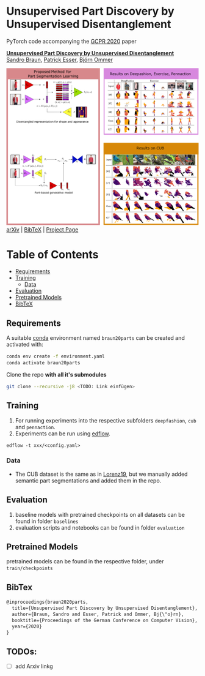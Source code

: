 # Unsupervised Part Discovery by Unsupervised Disentanglement

PyTorch code accompanying the [GCPR 2020]() paper

[**Unsupervised Part Discovery by Unsupervised Disentanglement**](https://compvis.github.io/invariances/)<br/>
[Sandro Braun](https://github.com/therealsupermario),
[Patrick Esser](https://github.com/pesser),
[Björn Ommer](https://hci.iwr.uni-heidelberg.de/Staff/bommer)<br/>

![teaser](assets/teaser.png)<br/>
[arXiv]() | [BibTeX](#bibtex) | [Project Page](https://compvis.github.io/partsegmentation/)

Table of Contents
=================

* [Requirements](#requirements)
* [Training](#training)
   * [Data](#data)
* [Evaluation](#evaluation)
* [Pretrained Models](#pretrained-models)
* [BibTeX](#bibtex)


## Requirements
A suitable [conda](https://conda.io/) environment named `braun20parts` can be created
and activated with:

```bash
conda env create -f environment.yaml
conda activate braun20parts
```

Clone the repo **with all it's submodules**

```bash
git clone --recursive -j8 <TODO: Link einfügen>
```



## Training

1. For running experiments into the respective subfolders `deepfashion`, `cub` and `pennaction`.
2. Experiments can be run using [edflow](https://github.com/edflow/edflow).

```
edflow -t xxx/<config.yaml>
```
### Data

* The CUB dataset is the same as in [Lorenz19](https://arxiv.org/pdf/1903.06946.pdf), but we manually added semantic part segmentations and added them in the repo.

## Evaluation

1. baseline models with pretrained checkpoints on all datasets can be found in folder `baselines`
2. evaluation scripts and notebooks can be found in folder `evaluation`

## Pretrained Models

pretrained models can be found in the respective folder, under `train/checkpoints`

## BibTex

```
@inproceedings{braun2020parts,
  title={Unsupervised Part Discovery by Unsupervised Disentanglement},
  author={Braun, Sandro and Esser, Patrick and Ommer, Bj{\"o}rn},
  booktitle={Proceedings of the German Conference on Computer Vision},
  year={2020}
}
```

## TODOs:

- [ ] add Arxiv linkg

